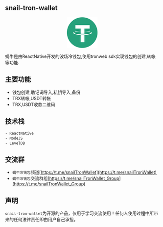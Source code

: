 ## snail-tron-wallet
<p align="center">
<img src="src/assets/usdt.png">
</p>
<p align="center">

蜗牛是由ReactNative开发的波场冷钱包,使用tronweb sdk实现钱包的创建,转帐等功能.

## 主要功能

- 钱包创建,助记词导入,私钥导入,备份
- TRX转帐,USDT转帐
- TRX,USDT收款二维码

## 技术栈
```
- ReactNative
- NodeJS
- LevelDB

```



## 交流群
- `蜗牛冷钱包`频道[https://t.me/snailTronWallet](https://t.me/snailTronWallet)
- `蜗牛冷钱包`交流群组[https://t.me/snailTronWallet_Group](https://t.me/snailTronWallet_Group)

## 声明

`snail-tron-wallet`为开源的产品，仅用于学习交流使用！任何人使用过程中所带来的任何法律责任即由用户自己承担。       
